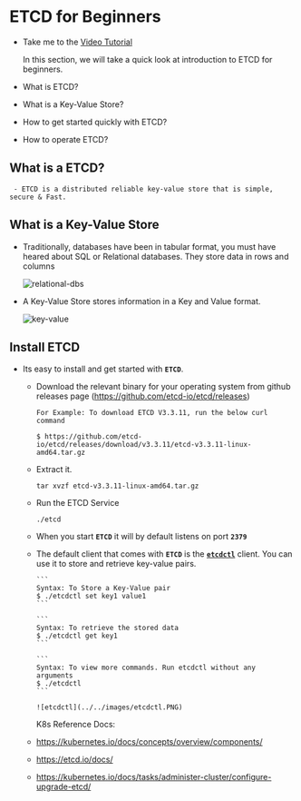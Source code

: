 # ETCD for Beginners

- Take me to the [Video Tutorial](https://kodekloud.com/topic/etcd-for-beginners/)

  In this section, we will take a quick look at introduction to ETCD for beginners.

- What is ETCD?
- What is a Key-Value Store?
- How to get started quickly with ETCD?
- How to operate ETCD?
  
## What is a ETCD?

     - ETCD is a distributed reliable key-value store that is simple, secure & Fast.

## What is a Key-Value Store

- Traditionally, databases have been in tabular format, you must have heared about SQL or Relational databases. They store data in rows and columns

     ![relational-dbs](../../images/relational-dbs.PNG)

- A Key-Value Store stores information in a Key and Value format.

     ![key-value](../../images/key-value.PNG)

## Install ETCD

- Its easy to install and get started with **`ETCD`**.
  - Download the relevant binary for your operating system from github releases page (<https://github.com/etcd-io/etcd/releases>)

       ```
       For Example: To download ETCD V3.3.11, run the below curl command
         
       $ https://github.com/etcd-io/etcd/releases/download/v3.3.11/etcd-v3.3.11-linux-amd64.tar.gz
       ```
  - Extract it.

       ```
       tar xvzf etcd-v3.3.11-linux-amd64.tar.gz 
       ```
  - Run the ETCD Service

       ```
       ./etcd
       ```
  - When you start **`ETCD`** it will by default listens on port **`2379`**
  - The default client that comes with **`ETCD`** is the [**`etcdctl`**](https://github.com/etcd-io/etcd/tree/main/etcdctl) client. You can use it to store and retrieve key-value pairs.

        ```
        Syntax: To Store a Key-Value pair
        $ ./etcdctl set key1 value1
        ```

        ```
        Syntax: To retrieve the stored data
        $ ./etcdctl get key1
        ```

        ```
        Syntax: To view more commands. Run etcdctl without any arguments
        $ ./etcdctl
        ```

        ![etcdctl](../../images/etcdctl.PNG)

       K8s Reference Docs:
  - <https://kubernetes.io/docs/concepts/overview/components/>
  - <https://etcd.io/docs/>
  - <https://kubernetes.io/docs/tasks/administer-cluster/configure-upgrade-etcd/>
